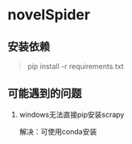 # novelSpider


## 安装依赖

> pip install -r requirements.txt

## 可能遇到的问题

 1. windows无法直接pip安装scrapy
 
    解决：可使用conda安装

